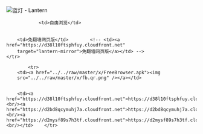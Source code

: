

<img src="../../raw/master/x/8e0a2b81.c82003be.LanternYellow2.png" alt="蓝灯 - Lantern"/>
<table>
    <tr>
                
                <td>自由浏览</td>
        
        
        <td>免翻墙网页版</td>        <!-- <td><a href="https://d38l10ftsphfuy.cloudfront.net"
        target="lantern-mirror">免翻墙网页版</a></td> -->
    </tr>
    
            <tr>
        <td><a href="../../raw/master/x/FreeBrowser.apk"><img
        src="../../raw/master/x/fb.qr.png" /></a></td>

        
        <td><a href="https://d38l10ftsphfuy.cloudfront.net">https://d38l10ftsphfuy.cloudfront.net</a><br/><a href="https://d2bd8qcymuhj7a.cloudfront.net">https://d2bd8qcymuhj7a.cloudfront.net</a><br/><a href="https://d2mysf89s7h3tf.cloudfront.net">https://d2mysf89s7h3tf.cloudfront.net</a><br/></td>    </tr>
</table>
